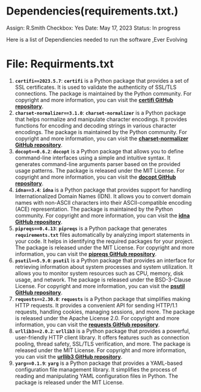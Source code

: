 # Dependencies(requirements.txt.)

Assign: R.Smith
Checkbox: Yes
Date: May 17, 2023
Status: In progress

Here is a list of Dependiencies needed to run the software ,Ever Evolving 

# File: Requirments.txt

1. **`certifi==2023.5.7`**: **`certifi`** is a Python package that provides a set of SSL certificates. It is used to validate the authenticity of SSL/TLS connections. The package is maintained by the Python community. For copyright and more information, you can visit the **[certifi GitHub repository](https://github.com/certifi/python-certifi)**.
2. **`charset-normalizer==3.1.0`**: **`charset-normalizer`** is a Python package that helps normalize and manipulate character encodings. It provides functions for encoding and decoding strings in various character encodings. The package is maintained by the Python community. For copyright and more information, you can visit the **[charset-normalizer GitHub repository](https://github.com/conda-forge/charset-normalizer-feedstock)**.
3. **`docopt==0.6.2`**: **`docopt`** is a Python package that allows you to define command-line interfaces using a simple and intuitive syntax. It generates command-line arguments parser based on the provided usage patterns. The package is released under the MIT License. For copyright and more information, you can visit the **[docopt GitHub repository](https://github.com/docopt/docopt)**.
4. **`idna==3.4`**: **`idna`** is a Python package that provides support for handling Internationalized Domain Names (IDN). It allows you to convert domain names with non-ASCII characters into their ASCII-compatible encoding (ACE) representation. The package is maintained by the Python community. For copyright and more information, you can visit the **[idna GitHub repository](https://github.com/kjd/idna)**.
5. **`pipreqs==0.4.13`**: **`pipreqs`** is a Python package that generates **`requirements.txt`** files automatically by analyzing import statements in your code. It helps in identifying the required packages for your project. The package is released under the MIT License. For copyright and more information, you can visit the **[pipreqs GitHub repository](https://github.com/bndr/pipreqs)**.
6. **`psutil==5.9.0`**: **`psutil`** is a Python package that provides an interface for retrieving information about system processes and system utilization. It allows you to monitor system resources such as CPU, memory, disk usage, and network. The package is released under the BSD-3-Clause License. For copyright and more information, you can visit the **[psutil GitHub repository](https://github.com/giampaolo/psutil)**.
7. **`requests==2.30.0`**: **`requests`** is a Python package that simplifies making HTTP requests. It provides a convenient API for sending HTTP/1.1 requests, handling cookies, managing sessions, and more. The package is released under the Apache License 2.0. For copyright and more information, you can visit the **[requests GitHub repository](https://github.com/psf/requests)**.
8. **`urllib3==2.0.2`**: **`urllib3`** is a Python package that provides a powerful, user-friendly HTTP client library. It offers features such as connection pooling, thread safety, SSL/TLS verification, and more. The package is released under the MIT License. For copyright and more information, you can visit the **[urllib3 GitHub repository](https://github.com/urllib3/urllib3)**.
9. **`yarg==0.1.9`**: **`yarg`** is a Python package that provides a YAML-based configuration file management library. It simplifies the process of reading and manipulating YAML configuration files in Python. The package is released under the MIT License.